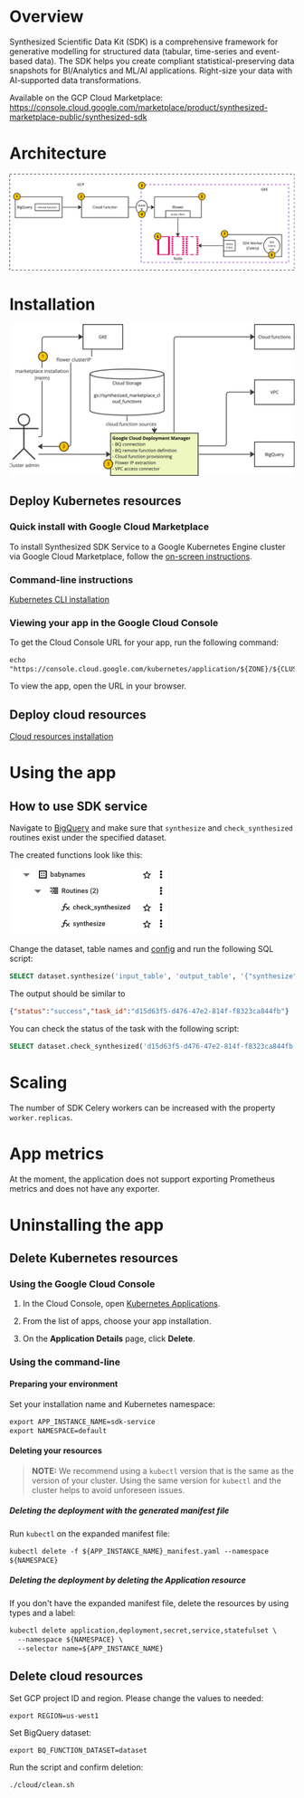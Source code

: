 # Overview

Synthesized Scientific Data Kit (SDK) is a comprehensive framework for generative modelling for structured data (tabular, time-series and event-based data). The SDK helps you create compliant statistical-preserving data snapshots for BI/Analytics and ML/AI applications. Right-size your data with AI-supported data transformations.

Available on the GCP Cloud Marketplace: https://console.cloud.google.com/marketplace/product/synthesized-marketplace-public/synthesized-sdk

# Architecture

![architecture.png](docs%2Fimages%2Farchitecture.png)

# Installation

![deployment.png](docs%2Fimages%2Fdeployment.png)

## Deploy Kubernetes resources

### Quick install with Google Cloud Marketplace

To install Synthesized SDK Service to a Google Kubernetes Engine cluster via Google Cloud Marketplace, follow the
[on-screen instructions](https://console.cloud.google.com/marketplace/product/synthesized-marketplace-public/synthesized-sdk).

### Command-line instructions

[Kubernetes CLI installation](docs%2Fk8s-cli-installation.md)

### Viewing your app in the Google Cloud Console

To get the Cloud Console URL for your app, run the following command:

```shell
echo "https://console.cloud.google.com/kubernetes/application/${ZONE}/${CLUSTER}/${NAMESPACE}/${APP_INSTANCE_NAME}"
```

To view the app, open the URL in your browser.

## Deploy cloud resources

[Cloud resources installation](docs%2Fcloud-resources-installation.md)

# Using the app

## How to use SDK service

Navigate to [BigQuery](https://console.cloud.google.com/bigquery) and make sure that `synthesize` and `check_synthesized` 
routines exist under the specified dataset.

The created functions look like this:

![bigquery_functions.png](docs%2Fimages%2Fbigquery_functions.png)

Change the dataset, table names and [config](https://docs.synthesized.io/sdk/latest/getting_started/yaml) and run the following SQL script:
```sql
SELECT dataset.synthesize('input_table', 'output_table', '{"synthesize": {"num_rows": 1000, "produce_nans": true}}');
```

The output should be similar to
```json
{"status":"success","task_id":"d15d63f5-d476-47e2-814f-f8323ca844fb"}
```

You can check the status of the task with the following script:
```sql
SELECT dataset.check_synthesized('d15d63f5-d476-47e2-814f-f8323ca844fb');
```

# Scaling

The number of SDK Celery workers can be increased with the property `worker.replicas`.

# App metrics

At the moment, the application does not support exporting Prometheus metrics and does not have any exporter.

# Uninstalling the app

## Delete Kubernetes resources

### Using the Google Cloud Console

1.  In the Cloud Console, open
    [Kubernetes Applications](https://console.cloud.google.com/kubernetes/application).

2.  From the list of apps, choose your app installation.

3.  On the **Application Details** page, click **Delete**.

### Using the command-line

#### Preparing your environment

Set your installation name and Kubernetes namespace:

```shell
export APP_INSTANCE_NAME=sdk-service
export NAMESPACE=default
```

#### Deleting your resources

> **NOTE:** We recommend using a `kubectl` version that is the same as the
> version of your cluster. Using the same version for `kubectl` and the cluster
> helps to avoid unforeseen issues.

##### Deleting the deployment with the generated manifest file

Run `kubectl` on the expanded manifest file:

```shell
kubectl delete -f ${APP_INSTANCE_NAME}_manifest.yaml --namespace ${NAMESPACE}
```

##### Deleting the deployment by deleting the Application resource

If you don't have the expanded manifest file, delete the resources by using
types and a label:

```shell
kubectl delete application,deployment,secret,service,statefulset \
  --namespace ${NAMESPACE} \
  --selector name=${APP_INSTANCE_NAME}
```

## Delete cloud resources

Set GCP project ID and region. Please change the values to needed:
```shell
export REGION=us-west1
```

Set BigQuery dataset:
```shell
export BQ_FUNCTION_DATASET=dataset
```

Run the script and confirm deletion:
```shell
./cloud/clean.sh
```

